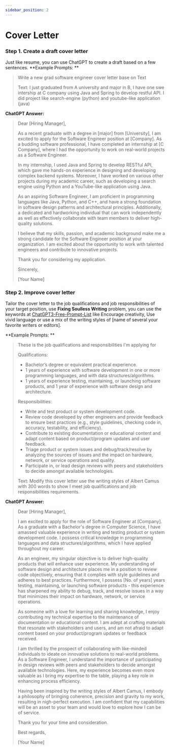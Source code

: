 ```yaml
---
sidebar_position: 2
---
```


# Cover Letter

### Step 1. Create a draft cover letter

Just like resume, you can use ChatGPT to create a draft based on a few sentences. 
**Example Prompts: **
> Write a new grad software engineer cover letter base on Text
> 
> Text: I just graduated from A university and major in B, I have one swe intership at C company using Java and Spring to develop restful API. I did project like search-engine (python) and youtube-like application (java)

**ChatGPT Answer:**
> Dear [Hiring Manager],
> 
> As a recent graduate with a degree in [major] from [University], I am excited to apply for the Software Engineer position at [Company]. As a budding software professional, I have completed an internship at [C Company], where I had the opportunity to work on real-world projects as a Software Engineer.
> 
> In my internship, I used Java and Spring to develop RESTful API, which gave me hands-on experience in designing and developing complex backend systems. Moreover, I have worked on various other projects during my academic career, such as developing a search engine using Python and a YouTube-like application using Java.
> 
> As an aspiring Software Engineer, I am proficient in programming languages like Java, Python, and C++, and have a strong foundation in software design patterns and architectural principles. Additionally, a dedicated and hardworking individual that can work independently as well as effectively collaborate with team members to deliver high-quality solutions.
> 
> I believe that my skills, passion, and academic background make me a strong candidate for the Software Engineer position at your organization. I am excited about the opportunity to work with talented engineers and contribute to innovative projects.
> 
> Thank you for considering my application.
> 
> Sincerely,
> 
> [Your Name]

### Step 2. Improve cover letter

Tailor the cover letter to the job qualifications and job responsibilities of your target position, use **Fixing Soulless Writing** problem, you can use the keywords at [ChatGPT3-Free-Prompt-List](https://github.com/mattnigh/ChatGPT3-Free-Prompt-List#prompt-refinement-fixing-soulless-writing) like Encourage creativity, Use vivid language or use a mix of the writing styles of [name of several your favorite writers or editors].


**Example Prompts: **
> These is the job qualifications and responsibilities I'm applying for
> 
> Qualifications: 
>   - Bachelor’s degree or equivalent practical experience.
>   - 1 years of experience with software development in one or more programming languages, and with data structures/algorithms.
>   - 1 years of experience testing, maintaining, or launching software products, and 1 year of experience with software design and architecture.
>
> Responsibilities:
>   - Write and test product or system development code.
>   - Review code developed by other engineers and provide feedback to ensure best practices (e.g., style guidelines, checking code in, accuracy, testability, and efficiency).
>   - Contribute to existing documentation or educational content and adapt content based on product/program updates and user feedback.
>   - Triage product or system issues and debug/track/resolve by analyzing the sources of issues and the impact on hardware, network, or service operations and quality.
>   - Participate in, or lead design reviews with peers and stakeholders to decide amongst available technologies.
> 
> Text: Modify this cover letter use the writing styles of Albert Camus with 300 words to show I meet job qualifications and job responsibilities requirements.

**ChatGPT Answer:**
> Dear [Hiring Manager],
> 
> I am excited to apply for the role of Software Engineer at [Company]. As a graduate with a Bachelor's degree in Computer Science, I have amassed valuable experience in writing and testing product or system development code. I possess critical knowledge in programming languages and data structures/algorithms, which I have applied throughout my career.
> 
> As an engineer, my singular objective is to deliver high-quality products that will enhance user experience. My understanding of software design and architecture places me in a position to review code objectively, ensuring that it complies with style guidelines and adheres to best practices. Furthermore, I possess [No. of years] years testing, maintaining, or launching software products - this experience has sharpened my ability to debug, track, and resolve issues in a way that minimizes their impact on hardware, network, or service operations.
> 
> As someone with a love for learning and sharing knowledge, I enjoy contributing my technical expertise to the maintenance of documentation or educational content. I am adept at crafting materials that resonate with stakeholders and users, and am not afraid to adapt content based on your product/program updates or feedback received.
> 
> I am thrilled by the prospect of collaborating with like-minded individuals to ideate on innovative solutions to real-world problems. As a Software Engineer, I understand the importance of participating in design reviews with peers and stakeholders to decide amongst available technologies. Here, my experience becomes even more valuable as I bring my expertise to the table, playing a key role in enhancing process efficiency.
> 
> Having been inspired by the writing styles of Albert Camus, I embody a philosophy of bringing coherence, precision and gravity to my work, resulting in nigh-perfect execution. I am confident that my capabilities will be an asset to your team and would love to explore how I can be of service.
> 
> Thank you for your time and consideration.
> 
> Best regards,
> 
> [Your Name]

